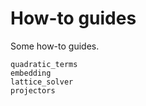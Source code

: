# How-to guides

Some how-to guides.

```{toctree}
quadratic_terms
embedding
lattice_solver
projectors
```